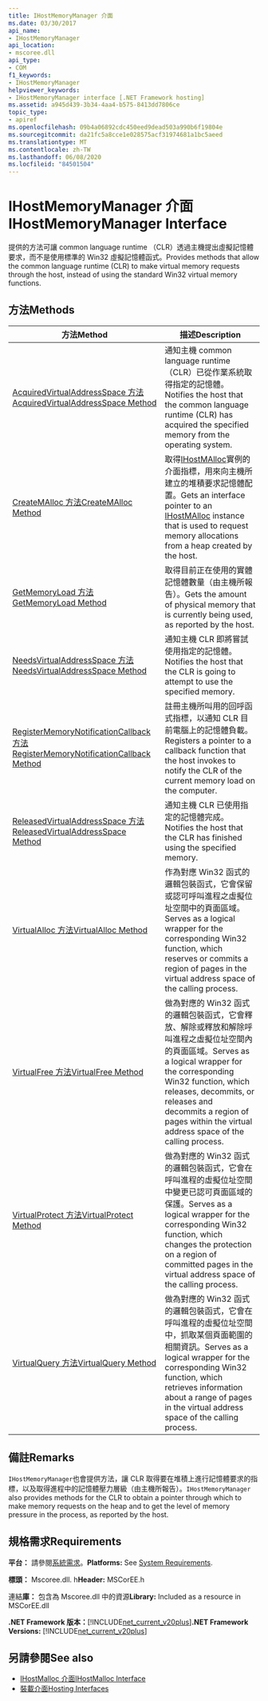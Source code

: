 ```yaml
---
title: IHostMemoryManager 介面
ms.date: 03/30/2017
api_name:
- IHostMemoryManager
api_location:
- mscoree.dll
api_type:
- COM
f1_keywords:
- IHostMemoryManager
helpviewer_keywords:
- IHostMemoryManager interface [.NET Framework hosting]
ms.assetid: a945d439-3b34-4aa4-b575-8413dd7806ce
topic_type:
- apiref
ms.openlocfilehash: 09b4a06892cdc450eed9dead503a990b6f19804e
ms.sourcegitcommit: da21fc5a8cce1e028575acf31974681a1bc5aeed
ms.translationtype: MT
ms.contentlocale: zh-TW
ms.lasthandoff: 06/08/2020
ms.locfileid: "84501504"
---
```

# <a name="ihostmemorymanager-interface"></a><span data-ttu-id="5f96a-102">IHostMemoryManager 介面</span><span class="sxs-lookup"><span data-stu-id="5f96a-102">IHostMemoryManager Interface</span></span>
<span data-ttu-id="5f96a-103">提供的方法可讓 common language runtime （CLR）透過主機提出虛擬記憶體要求，而不是使用標準的 Win32 虛擬記憶體函式。</span><span class="sxs-lookup"><span data-stu-id="5f96a-103">Provides methods that allow the common language runtime (CLR) to make virtual memory requests through the host, instead of using the standard Win32 virtual memory functions.</span></span>  
  
## <a name="methods"></a><span data-ttu-id="5f96a-104">方法</span><span class="sxs-lookup"><span data-stu-id="5f96a-104">Methods</span></span>  
  
|<span data-ttu-id="5f96a-105">方法</span><span class="sxs-lookup"><span data-stu-id="5f96a-105">Method</span></span>|<span data-ttu-id="5f96a-106">描述</span><span class="sxs-lookup"><span data-stu-id="5f96a-106">Description</span></span>|  
|------------|-----------------|  
|[<span data-ttu-id="5f96a-107">AcquiredVirtualAddressSpace 方法</span><span class="sxs-lookup"><span data-stu-id="5f96a-107">AcquiredVirtualAddressSpace Method</span></span>](ihostmemorymanager-acquiredvirtualaddressspace-method.md)|<span data-ttu-id="5f96a-108">通知主機 common language runtime （CLR）已從作業系統取得指定的記憶體。</span><span class="sxs-lookup"><span data-stu-id="5f96a-108">Notifies the host that the common language runtime (CLR) has acquired the specified memory from the operating system.</span></span>|  
|[<span data-ttu-id="5f96a-109">CreateMAlloc 方法</span><span class="sxs-lookup"><span data-stu-id="5f96a-109">CreateMAlloc Method</span></span>](ihostmemorymanager-createmalloc-method.md)|<span data-ttu-id="5f96a-110">取得[IHostMAlloc](ihostmalloc-interface.md)實例的介面指標，用來向主機所建立的堆積要求記憶體配置。</span><span class="sxs-lookup"><span data-stu-id="5f96a-110">Gets an interface pointer to an [IHostMAlloc](ihostmalloc-interface.md) instance that is used to request memory allocations from a heap created by the host.</span></span>|  
|[<span data-ttu-id="5f96a-111">GetMemoryLoad 方法</span><span class="sxs-lookup"><span data-stu-id="5f96a-111">GetMemoryLoad Method</span></span>](ihostmemorymanager-getmemoryload-method.md)|<span data-ttu-id="5f96a-112">取得目前正在使用的實體記憶體數量（由主機所報告）。</span><span class="sxs-lookup"><span data-stu-id="5f96a-112">Gets the amount of physical memory that is currently being used, as reported by the host.</span></span>|  
|[<span data-ttu-id="5f96a-113">NeedsVirtualAddressSpace 方法</span><span class="sxs-lookup"><span data-stu-id="5f96a-113">NeedsVirtualAddressSpace Method</span></span>](ihostmemorymanager-needsvirtualaddressspace-method.md)|<span data-ttu-id="5f96a-114">通知主機 CLR 即將嘗試使用指定的記憶體。</span><span class="sxs-lookup"><span data-stu-id="5f96a-114">Notifies the host that the CLR is going to attempt to use the specified memory.</span></span>|  
|[<span data-ttu-id="5f96a-115">RegisterMemoryNotificationCallback 方法</span><span class="sxs-lookup"><span data-stu-id="5f96a-115">RegisterMemoryNotificationCallback Method</span></span>](ihostmemorymanager-registermemorynotificationcallback-method.md)|<span data-ttu-id="5f96a-116">註冊主機所叫用的回呼函式指標，以通知 CLR 目前電腦上的記憶體負載。</span><span class="sxs-lookup"><span data-stu-id="5f96a-116">Registers a pointer to a callback function that the host invokes to notify the CLR of the current memory load on the computer.</span></span>|  
|[<span data-ttu-id="5f96a-117">ReleasedVirtualAddressSpace 方法</span><span class="sxs-lookup"><span data-stu-id="5f96a-117">ReleasedVirtualAddressSpace Method</span></span>](ihostmemorymanager-releasedvirtualaddressspace-method.md)|<span data-ttu-id="5f96a-118">通知主機 CLR 已使用指定的記憶體完成。</span><span class="sxs-lookup"><span data-stu-id="5f96a-118">Notifies the host that the CLR has finished using the specified memory.</span></span>|  
|[<span data-ttu-id="5f96a-119">VirtualAlloc 方法</span><span class="sxs-lookup"><span data-stu-id="5f96a-119">VirtualAlloc Method</span></span>](ihostmemorymanager-virtualalloc-method.md)|<span data-ttu-id="5f96a-120">作為對應 Win32 函式的邏輯包裝函式，它會保留或認可呼叫進程之虛擬位址空間中的頁面區域。</span><span class="sxs-lookup"><span data-stu-id="5f96a-120">Serves as a logical wrapper for the corresponding Win32 function, which reserves or commits a region of pages in the virtual address space of the calling process.</span></span>|  
|[<span data-ttu-id="5f96a-121">VirtualFree 方法</span><span class="sxs-lookup"><span data-stu-id="5f96a-121">VirtualFree Method</span></span>](ihostmemorymanager-virtualfree-method.md)|<span data-ttu-id="5f96a-122">做為對應的 Win32 函式的邏輯包裝函式，它會釋放、解除或釋放和解除呼叫進程之虛擬位址空間內的頁面區域。</span><span class="sxs-lookup"><span data-stu-id="5f96a-122">Serves as a logical wrapper for the corresponding Win32 function, which releases, decommits, or releases and decommits a region of pages within the virtual address space of the calling process.</span></span>|  
|[<span data-ttu-id="5f96a-123">VirtualProtect 方法</span><span class="sxs-lookup"><span data-stu-id="5f96a-123">VirtualProtect Method</span></span>](ihostmemorymanager-virtualprotect-method.md)|<span data-ttu-id="5f96a-124">做為對應的 Win32 函式的邏輯包裝函式，它會在呼叫進程的虛擬位址空間中變更已認可頁面區域的保護。</span><span class="sxs-lookup"><span data-stu-id="5f96a-124">Serves as a logical wrapper for the corresponding Win32 function, which changes the protection on a region of committed pages in the virtual address space of the calling process.</span></span>|  
|[<span data-ttu-id="5f96a-125">VirtualQuery 方法</span><span class="sxs-lookup"><span data-stu-id="5f96a-125">VirtualQuery Method</span></span>](ihostmemorymanager-virtualquery-method.md)|<span data-ttu-id="5f96a-126">做為對應的 Win32 函式的邏輯包裝函式，它會在呼叫進程的虛擬位址空間中，抓取某個頁面範圍的相關資訊。</span><span class="sxs-lookup"><span data-stu-id="5f96a-126">Serves as a logical wrapper for the corresponding Win32 function, which retrieves information about a range of pages in the virtual address space of the calling process.</span></span>|  
  
## <a name="remarks"></a><span data-ttu-id="5f96a-127">備註</span><span class="sxs-lookup"><span data-stu-id="5f96a-127">Remarks</span></span>  
 <span data-ttu-id="5f96a-128">`IHostMemoryManager`也會提供方法，讓 CLR 取得要在堆積上進行記憶體要求的指標，以及取得進程中的記憶體壓力層級（由主機所報告）。</span><span class="sxs-lookup"><span data-stu-id="5f96a-128">`IHostMemoryManager` also provides methods for the CLR to obtain a pointer through which to make memory requests on the heap and to get the level of memory pressure in the process, as reported by the host.</span></span>  
  
## <a name="requirements"></a><span data-ttu-id="5f96a-129">規格需求</span><span class="sxs-lookup"><span data-stu-id="5f96a-129">Requirements</span></span>  
 <span data-ttu-id="5f96a-130">**平台：** 請參閱[系統需求](../../get-started/system-requirements.md)。</span><span class="sxs-lookup"><span data-stu-id="5f96a-130">**Platforms:** See [System Requirements](../../get-started/system-requirements.md).</span></span>  
  
 <span data-ttu-id="5f96a-131">**標頭：** Mscoree.dll. h</span><span class="sxs-lookup"><span data-stu-id="5f96a-131">**Header:** MSCorEE.h</span></span>  
  
 <span data-ttu-id="5f96a-132">連結**庫：** 包含為 Mscoree.dll 中的資源</span><span class="sxs-lookup"><span data-stu-id="5f96a-132">**Library:** Included as a resource in MSCorEE.dll</span></span>  
  
 <span data-ttu-id="5f96a-133">**.NET Framework 版本：**[!INCLUDE[net_current_v20plus](../../../../includes/net-current-v20plus-md.md)]</span><span class="sxs-lookup"><span data-stu-id="5f96a-133">**.NET Framework Versions:** [!INCLUDE[net_current_v20plus](../../../../includes/net-current-v20plus-md.md)]</span></span>  
  
## <a name="see-also"></a><span data-ttu-id="5f96a-134">另請參閱</span><span class="sxs-lookup"><span data-stu-id="5f96a-134">See also</span></span>

- [<span data-ttu-id="5f96a-135">IHostMalloc 介面</span><span class="sxs-lookup"><span data-stu-id="5f96a-135">IHostMalloc Interface</span></span>](ihostmalloc-interface.md)
- [<span data-ttu-id="5f96a-136">裝載介面</span><span class="sxs-lookup"><span data-stu-id="5f96a-136">Hosting Interfaces</span></span>](hosting-interfaces.md)
